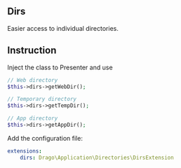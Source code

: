 ## Dirs
Easier access to individual directories.

## Instruction
Inject the class to Presenter and use
```php
// Web directory
$this->dirs->getWebDir();

// Temporary directory
$this->dirs->getTempDir();

// App directory
$this->dirs->getAppDir();
```

Add the configuration file:
```yaml
extensions:
	dirs: Drago\Application\Directories\DirsExtension
```
